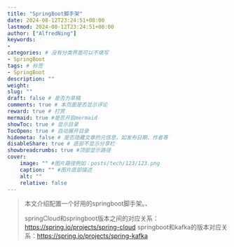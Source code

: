 ```yaml
---
title: "SpringBoot脚手架"
date: 2024-08-12T23:24:51+08:00
lastmod: 2024-08-12T23:24:51+08:00
author: ["AlfredNing"]
keywords: 
- 
categories: # 没有分类界面可以不填写
- SpringBoot
tags: # 标签
- SpringBoot
description: ""
weight:
slug: ""
draft: false # 是否为草稿
comments: true # 本页面是否显示评论
reward: true # 打赏
mermaid: true #是否开启mermaid
showToc: true # 显示目录
TocOpen: true # 自动展开目录
hidemeta: false # 是否隐藏文章的元信息，如发布日期、作者等
disableShare: true # 底部不显示分享栏
showbreadcrumbs: true #顶部显示路径
cover:
    image: "" #图片路径例如：posts/tech/123/123.png
    caption: "" #图片底部描述
    alt: ""
    relative: false
---
```

> 本文介绍配置一个好用的springboot脚手架。、
> 
> springCloud和springboot版本之间的对应关系：https://spring.io/projects/spring-cloud
> springboot和kafka的版本对应关系：https://spring.io/projects/spring-kafka


